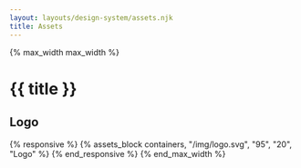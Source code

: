 ```yaml
---
layout: layouts/design-system/assets.njk
title: Assets
---
```


{% max_width max_width %}

# {{ title }}

## Logo

{% responsive %}
{% assets_block containers, "/img/logo.svg", "95", "20", "Logo" %}
{% end_responsive %}
{% end_max_width %}